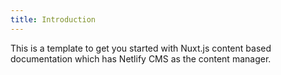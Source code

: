 ```yaml
---
title: Introduction
---
```

This is a template to get you started with Nuxt.js content based documentation which has Netlify CMS as the content manager.